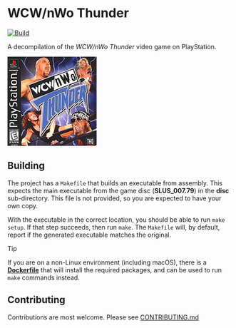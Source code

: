 # WCW/nWo Thunder
[![Build](https://github.com/martinbean/thunder/actions/workflows/build.yml/badge.svg)](https://github.com/martinbean/thunder/actions/workflows/build.yml)

A decompilation of the _WCW/nWo Thunder_ video game on PlayStation.

![WCW/nWo Thunder cover art](art/cover.jpg)

## Building
The project has a `Makefile` that builds an executable from assembly. This expects the main executable from the game disc (**SLUS_007.79**) in the **disc** sub-directory. This file is not provided, so you are expected to have your own copy.

With the executable in the correct location, you should be able to run `make setup`. If that step succeeds, then run `make`. The `Makefile` will, by default, report if the generated executable matches the original.

> [!TIP]
> If you are on a non-Linux environment (including macOS), there is a [**Dockerfile**](Dockerfile) that will install the required packages, and can be used to run `make` commands instead.

## Contributing
Contributions are most welcome. Please see [CONTRIBUTING.md](.github/CONTRIBUTING.md)
